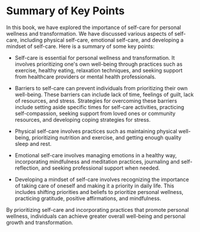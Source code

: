 Summary of Key Points
=================================

In this book, we have explored the importance of self-care for personal wellness and transformation. We have discussed various aspects of self-care, including physical self-care, emotional self-care, and developing a mindset of self-care. Here is a summary of some key points:

* Self-care is essential for personal wellness and transformation. It involves prioritizing one's own well-being through practices such as exercise, healthy eating, relaxation techniques, and seeking support from healthcare providers or mental health professionals.

* Barriers to self-care can prevent individuals from prioritizing their own well-being. These barriers can include lack of time, feelings of guilt, lack of resources, and stress. Strategies for overcoming these barriers include setting aside specific times for self-care activities, practicing self-compassion, seeking support from loved ones or community resources, and developing coping strategies for stress.

* Physical self-care involves practices such as maintaining physical well-being, prioritizing nutrition and exercise, and getting enough quality sleep and rest.

* Emotional self-care involves managing emotions in a healthy way, incorporating mindfulness and meditation practices, journaling and self-reflection, and seeking professional support when needed.

* Developing a mindset of self-care involves recognizing the importance of taking care of oneself and making it a priority in daily life. This includes shifting priorities and beliefs to prioritize personal wellness, practicing gratitude, positive affirmations, and mindfulness.

By prioritizing self-care and incorporating practices that promote personal wellness, individuals can achieve greater overall well-being and personal growth and transformation.

